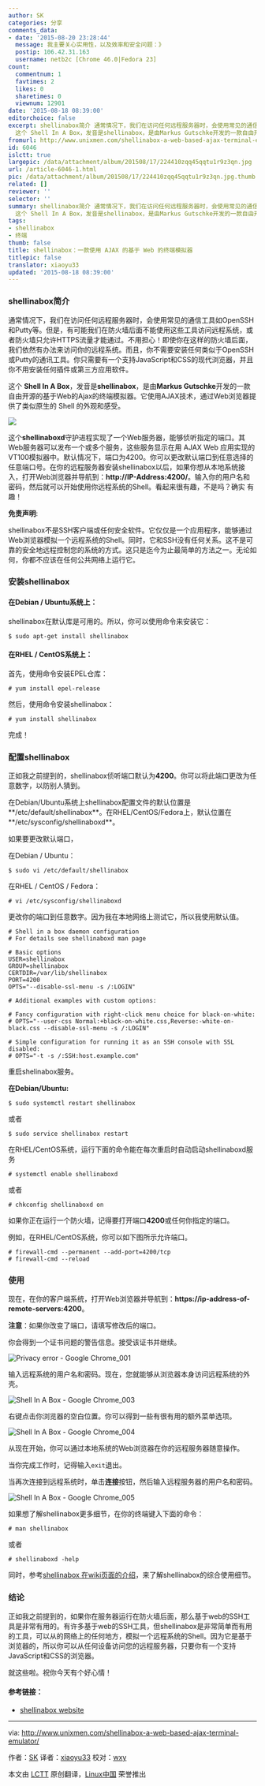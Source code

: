 ```yaml
---
author: SK
categories: 分享
comments_data:
- date: '2015-08-20 23:28:44'
  message: 我主要关心实用性，以及效率和安全问题：》
  postip: 106.42.31.163
  username: netb2c [Chrome 46.0|Fedora 23]
count:
  commentnum: 1
  favtimes: 2
  likes: 0
  sharetimes: 0
  viewnum: 12901
date: '2015-08-18 08:39:00'
editorchoice: false
excerpt: shellinabox简介 通常情况下，我们在访问任何远程服务器时，会使用常见的通信工具如OpenSSH和Putty等。但是，有可能我们在防火墙后面不能使用这些工具访问远程系统，或者防火墙只允许HTTPS流量才能通过。不用担心！即使你在这样的防火墙后面，我们依然有办法来访问你的远程系统。而且，你不需要安装任何类似于OpenSSH或Putty的通讯工具。你只需要有一个支持JavaScript和CSS的现代浏览器，并且你不用安装任何插件或第三方应用软件。
  这个 Shell In A Box，发音是shellinabox，是由Markus Gutschke开发的一款自由开源的基于Web的Ajax的终端
fromurl: http://www.unixmen.com/shellinabox-a-web-based-ajax-terminal-emulator/
id: 6046
islctt: true
largepic: /data/attachment/album/201508/17/224410zqq45qqtu1r9z3qn.jpg
url: /article-6046-1.html
pic: /data/attachment/album/201508/17/224410zqq45qqtu1r9z3qn.jpg.thumb.jpg
related: []
reviewer: ''
selector: ''
summary: shellinabox简介 通常情况下，我们在访问任何远程服务器时，会使用常见的通信工具如OpenSSH和Putty等。但是，有可能我们在防火墙后面不能使用这些工具访问远程系统，或者防火墙只允许HTTPS流量才能通过。不用担心！即使你在这样的防火墙后面，我们依然有办法来访问你的远程系统。而且，你不需要安装任何类似于OpenSSH或Putty的通讯工具。你只需要有一个支持JavaScript和CSS的现代浏览器，并且你不用安装任何插件或第三方应用软件。
  这个 Shell In A Box，发音是shellinabox，是由Markus Gutschke开发的一款自由开源的基于Web的Ajax的终端
tags:
- shellinabox
- 终端
thumb: false
title: shellinabox：一款使用 AJAX 的基于 Web 的终端模拟器
titlepic: false
translator: xiaoyu33
updated: '2015-08-18 08:39:00'
---
```


### shellinabox简介


通常情况下，我们在访问任何远程服务器时，会使用常见的通信工具如OpenSSH和Putty等。但是，有可能我们在防火墙后面不能使用这些工具访问远程系统，或者防火墙只允许HTTPS流量才能通过。不用担心！即使你在这样的防火墙后面，我们依然有办法来访问你的远程系统。而且，你不需要安装任何类似于OpenSSH或Putty的通讯工具。你只需要有一个支持JavaScript和CSS的现代浏览器，并且你不用安装任何插件或第三方应用软件。


这个 **Shell In A Box**，发音是**shellinabox**，是由**Markus Gutschke**开发的一款自由开源的基于Web的Ajax的终端模拟器。它使用AJAX技术，通过Web浏览器提供了类似原生的 Shell 的外观和感受。


![](/data/attachment/album/201508/17/224410zqq45qqtu1r9z3qn.jpg)


这个**shellinaboxd**守护进程实现了一个Web服务器，能够侦听指定的端口。其Web服务器可以发布一个或多个服务，这些服务显示在用 AJAX Web 应用实现的VT100模拟器中。默认情况下，端口为4200。你可以更改默认端口到任意选择的任意端口号。在你的远程服务器安装shellinabox以后，如果你想从本地系统接入，打开Web浏览器并导航到：**http://IP-Address:4200/**。输入你的用户名和密码，然后就可以开始使用你远程系统的Shell。看起来很有趣，不是吗？确实 有趣！


**免责声明**:


shellinabox不是SSH客户端或任何安全软件。它仅仅是一个应用程序，能够通过Web浏览器模拟一个远程系统的Shell。同时，它和SSH没有任何关系。这不是可靠的安全地远程控制您的系统的方式。这只是迄今为止最简单的方法之一。无论如何，你都不应该在任何公共网络上运行它。


### 安装shellinabox


#### 在Debian / Ubuntu系统上：


shellinabox在默认库是可用的。所以，你可以使用命令来安装它：



```
$ sudo apt-get install shellinabox

```

#### 在RHEL / CentOS系统上：


首先，使用命令安装EPEL仓库：



```
# yum install epel-release

```

然后，使用命令安装shellinabox：



```
# yum install shellinabox

```

完成！


### 配置shellinabox


正如我之前提到的，shellinabox侦听端口默认为**4200**。你可以将此端口更改为任意数字，以防别人猜到。


在Debian/Ubuntu系统上shellinabox配置文件的默认位置是**/etc/default/shellinabox**。在RHEL/CentOS/Fedora上，默认位置在**/etc/sysconfig/shellinaboxd**。


如果要更改默认端口，


在Debian / Ubuntu：



```
$ sudo vi /etc/default/shellinabox

```

在RHEL / CentOS / Fedora：



```
# vi /etc/sysconfig/shellinaboxd

```

更改你的端口到任意数字。因为我在本地网络上测试它，所以我使用默认值。



```
# Shell in a box daemon configuration
# For details see shellinaboxd man page

# Basic options
USER=shellinabox
GROUP=shellinabox
CERTDIR=/var/lib/shellinabox
PORT=4200
OPTS="--disable-ssl-menu -s /:LOGIN"

# Additional examples with custom options:

# Fancy configuration with right-click menu choice for black-on-white:
# OPTS="--user-css Normal:+black-on-white.css,Reverse:-white-on-black.css --disable-ssl-menu -s /:LOGIN"

# Simple configuration for running it as an SSH console with SSL disabled:
# OPTS="-t -s /:SSH:host.example.com"

```

重启shelinabox服务。


**在Debian/Ubuntu:**



```
$ sudo systemctl restart shellinabox

```

或者



```
$ sudo service shellinabox restart

```

在RHEL/CentOS系统，运行下面的命令能在每次重启时自动启动shellinaboxd服务



```
# systemctl enable shellinaboxd

```

或者



```
# chkconfig shellinaboxd on

```

如果你正在运行一个防火墙，记得要打开端口**4200**或任何你指定的端口。


例如，在RHEL/CentOS系统，你可以如下图所示允许端口。



```
# firewall-cmd --permanent --add-port=4200/tcp  
# firewall-cmd --reload
```

### 使用


现在，在你的客户端系统，打开Web浏览器并导航到：**https://ip-address-of-remote-servers:4200**。


**注意**：如果你改变了端口，请填写修改后的端口。


你会得到一个证书问题的警告信息。接受该证书并继续。


![Privacy error - Google Chrome_001](/data/attachment/album/201508/17/224413tpqg8mue8sv74sv7.jpg)


输入远程系统的用户名和密码。现在，您就能够从浏览器本身访问远程系统的外壳。


![Shell In A Box - Google Chrome_003](/data/attachment/album/201508/17/224413xh3q3minm7o3qr00.jpg)


右键点击你浏览器的空白位置。你可以得到一些有很有用的额外菜单选项。


![Shell In A Box - Google Chrome_004](/data/attachment/album/201508/17/224414ewcpwb9q93jsks55.jpg)


从现在开始，你可以通过本地系统的Web浏览器在你的远程服务器随意操作。


当你完成工作时，记得输入`exit`退出。


当再次连接到远程系统时，单击**连接**按钮，然后输入远程服务器的用户名和密码。


![Shell In A Box - Google Chrome_005](/data/attachment/album/201508/17/224415rg9vuzdfgdedvyy9.jpg)


如果想了解shellinabox更多细节，在你的终端键入下面的命令：



```
# man shellinabox

```

或者



```
# shellinaboxd -help

```

同时，参考[shellinabox 在wiki页面的介绍](https://code.google.com/p/shellinabox/wiki/shellinaboxd_man)，来了解shellinabox的综合使用细节。


### 结论


正如我之前提到的，如果你在服务器运行在防火墙后面，那么基于web的SSH工具是非常有用的。有许多基于web的SSH工具，但shellinabox是非常简单而有用的工具，可以从的网络上的任何地方，模拟一个远程系统的Shell。因为它是基于浏览器的，所以你可以从任何设备访问您的远程服务器，只要你有一个支持JavaScript和CSS的浏览器。


就这些啦。祝你今天有个好心情！


#### 参考链接：


* [shellinabox website](https://code.google.com/p/shellinabox/)




---


via: <http://www.unixmen.com/shellinabox-a-web-based-ajax-terminal-emulator/>


作者：[SK](http://www.unixmen.com/author/sk/) 译者：[xiaoyu33](https://github.com/xiaoyu33) 校对：[wxy](https://github.com/wxy)


本文由 [LCTT](https://github.com/LCTT/TranslateProject) 原创翻译，[Linux中国](http://linux.cn/) 荣誉推出